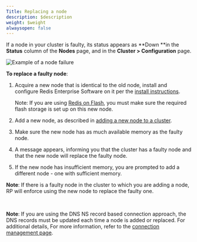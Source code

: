 ```yaml
---
Title: Replacing a node
description: $description
weight: $weight
alwaysopen: false
---
```

If a node in your cluster is faulty, its status appears as **Down **in
the **Status** column of the **Nodes** page, and in the **Cluster \>
Configuration** page.

![Example of a node
failure](/images/rs/node-failure.png?width=600&height=152)

**To replace a faulty node**:

1.  Acquire a new node that is identical to the old node, install and
    configure Redis Enterprise Software on it per the [install
    instructions](/redis-enterprise-documentation/administering/installing-upgrading/downloading-installing/).

    Note: If you are using [Redis on
    Flash](/redis-enterprise-documentation/redis-e-flash/), you must
    make sure the required flash storage is set up on this new node.

2.  Add a new node, as described in [adding a new node to a
    cluster](/redis-enterprise-documentation/administering/cluster-operations/adding-node/).
3.  Make sure the new node has as much available memory as the faulty
    node.
4.  A message appears, informing you that the cluster has a faulty node
    and that the new node will replace the faulty node.
5.  If the new node has insufficient memory, you are prompted to add a
    different node - one with sufficient memory.

**Note**: If there is a faulty node in the cluster to which you are
adding a node, RP will enforce using the new node to replace the faulty
one.

 

**Note**: If you are using the DNS NS record based connection approach,
the DNS records must be updated each time a node is added or replaced.
For additional details, For more information, refer to the [connection
management
page](/redis-enterprise-documentation/administering/installing-upgrading/configuring/cluster-name-dns-connection-management/).
